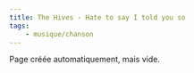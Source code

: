 ```yaml
---
title: The Hives - Hate to say I told you so
tags:
    - musique/chanson
---
```


Page créée automatiquement, mais vide.
